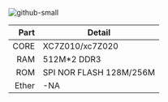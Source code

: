 
![github-small](https://github.com/p8p671/ZYNQ_DEVBOARD/assets/76397817/4193a9ec-389e-42bb-935c-1d49e746e7c9)

| Part | Detail        |
|-----:|---------------|
|  CORE|XC7Z010/xc7Z020   |
|  RAM |512M*2 DDR3       |
|  ROM |SPI NOR FLASH 128M/256M   |
| Ether|-NA|
